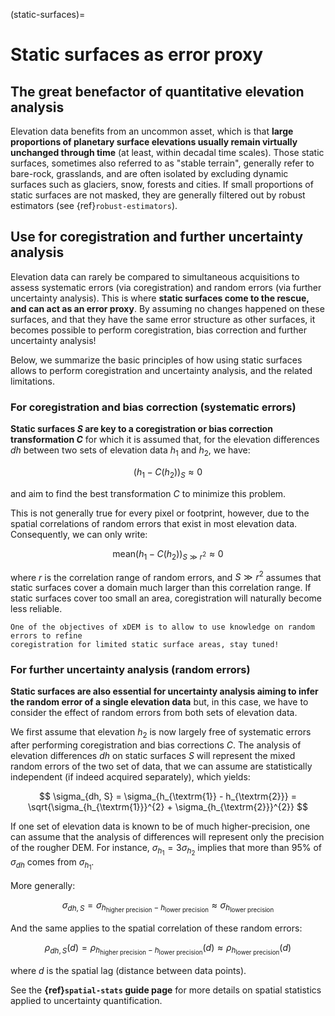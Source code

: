 (static-surfaces)=

# Static surfaces as error proxy

## The great benefactor of quantitative elevation analysis

Elevation data benefits from an uncommon asset, which is that **large proportions of planetary surface elevations
usually remain virtually unchanged through time** (at least, within decadal time scales). Those static surfaces, sometimes also referred to as "stable terrain",
generally refer to bare-rock, grasslands, and are often isolated by excluding dynamic surfaces such as glaciers,
snow, forests and cities. If small proportions of static surfaces are not masked, they are generally filtered out
by robust estimators (see {ref}`robust-estimators`).

## Use for coregistration and further uncertainty analysis

Elevation data can rarely be compared to simultaneous acquisitions to assess systematic errors (via coregistration) and
random errors (via further uncertainty analysis). This is where **static surfaces come to the rescue, and can act as an error
proxy**. By assuming no changes happened on these surfaces, and that they have the same error structure as other
surfaces, it becomes possible to perform coregistration, bias correction and further uncertainty analysis!

Below, we summarize the basic principles of how using static surfaces allows to perform coregistration and uncertainty analysis, and the related limitations.

### For coregistration and bias correction (systematic errors)

**Static surfaces $S$ are key to a coregistration or bias correction transformation $C$** for which it is assumed that, for
the elevation differences $dh$ between two sets of elevation data $h_{1}$ and $h_{2}$, we have:

$$
(h_{1} - C(h_{2}))_{S} \approx 0
$$

and aim to find the best transformation $C$ to minimize this problem.

This is not generally true for every pixel or footprint, however, due to the spatial correlations of random errors that
exist in most elevation data. Consequently, we can only write:

$$
\textrm{mean} (h_{1} - C(h_{2}))_{S \gg r^{2}} \approx 0
$$

where $r$ is the correlation range of random errors, and $S \gg r^{2}$ assumes that static surfaces cover a domain much
larger than this correlation range. If static surfaces cover too small an area, coregistration will naturally become
less reliable.

```{note}
One of the objectives of xDEM is to allow to use knowledge on random errors to refine
coregistration for limited static surface areas, stay tuned!
```

### For further uncertainty analysis (random errors)

**Static surfaces are also essential for uncertainty analysis aiming to infer the random error of a single elevation
data** but, in this case, we have to consider the effect of random errors from both sets of elevation data.

We first assume that elevation $h_{2}$ is now largely free of systematic errors after performing coregistration and
bias corrections $C$. The analysis of elevation differences $dh$ on static surfaces $S$ will represent the mixed random
errors of the two set of data, that we can assume are statistically independent (if indeed acquired separately), which yields:

$$
\sigma_{dh, S} = \sigma_{h_{\textrm{1}} - h_{\textrm{2}}} = \sqrt{\sigma_{h_{\textrm{1}}}^{2} + \sigma_{h_{\textrm{2}}}^{2}}
$$

If one set of elevation data is known to be of much higher-precision, one can assume that the analysis of differences
will represent only the precision of the rougher DEM. For instance, $\sigma_{h_{1}} = 3 \sigma_{h_{2}}$ implies that more than
95% of $\sigma_{dh}$ comes from $\sigma_{h_{1}}$.

More generally:

$$
\sigma_{dh, S} = \sigma_{h_{\textrm{higher precision}} - h_{\textrm{lower precision}}} \approx \sigma_{h_{\textrm{lower precision}}}
$$

And the same applies to the spatial correlation of these random errors:

$$
\rho_{dh, S}(d) = \rho_{h_{\textrm{higher precision}} - h_{\textrm{lower precision}}}(d) \approx \rho_{h_{\textrm{lower precision}}}(d)
$$

where $d$ is the spatial lag (distance between data points).

See the **{ref}`spatial-stats` guide page** for more details on spatial statistics applied to uncertainty quantification.
